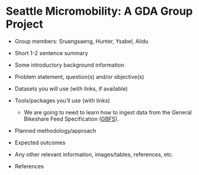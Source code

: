 # Seattle Micromobility: A GDA Group Project


* Group members: Sruangsaeng, Hunter, Ysabel, Alidu
* Short 1-2 sentence summary

* Some introductory background information

* Problem statement, question(s) and/or objective(s)

* Datasets you will use (with links, if available)

* Tools/packages you’ll use (with links)
    * We are going to need to learn how to ingest data from the General Bikeshare Feed Specification ([GBFS](https://gbfs.org/guide/)).



* Planned methodology/approach

* Expected outcomes

* Any other relevant information, images/tables, references, etc.

* References
